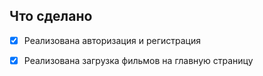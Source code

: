 ## Что сделано


- [x] Реализована авторизация и регистрация
- [x] Реализована загрузка фильмов на главную страницу

